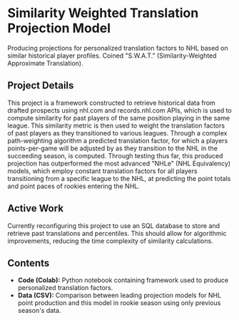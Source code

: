 # Similarity Weighted Translation Projection Model
Producing projections for personalized translation factors to NHL based on similar historical player profiles. Coined "S.W.A.T." (Similarity-Weighted Approximate Translation).

## Project Details
This project is a framework constructed to retrieve historical data from drafted prospects using nhl.com and records.nhl.com APIs, which is used to compute similarity for past players of the same position playing in the same league. This similarity metric is then used to weight the translation factors of past players as they transitioned to various leagues. Through a complex path-weighting algorithm a predicted translation factor, for which a players points-per-game will be adjusted by as they transition to the NHL in the succeeding season, is computed. Through testing thus far, this produced projection has outperformed the most advanced "NHLe" (NHL Equivalency) models, which employ constant translation factors for all players transitioning from a specific league to the NHL, at predicting the point totals and point paces of rookies entering the NHL.

## Active Work
Currently reconfiguring this project to use an SQL database to store and retrieve past translations and percentiles. This should allow for algorithmic improvements, reducing the time complexity of similarity calculations.

## Contents
- **Code (Colab):** Python notebook containing framework used to produce personalized translation factors.
- **Data (CSV):** Comparison between leading projection models for NHL point production and this model in rookie season using only previous season's data.
